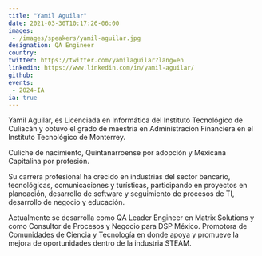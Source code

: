 ```yaml
---
title: "Yamil Aguilar"
date: 2021-03-30T10:17:26-06:00
images: 
 - /images/speakers/yamil-aguilar.jpg
designation: QA Engineer
country: 
twitter: https://twitter.com/yamilaguilar?lang=en
linkedin: https://www.linkedin.com/in/yamil-aguilar/ 
github: 
events:
 - 2024-IA
ia: true
---
```


Yamil Aguilar, es Licenciada en Informática del Instituto Tecnológico de Culiacán y obtuvo el grado de maestría en Administración Financiera en el Instituto Tecnológico de Monterrey.

Culiche de nacimiento, Quintanarroense por adopción y Mexicana Capitalina por profesión.

Su carrera profesional ha crecido en industrias del sector bancario, tecnológicas, comunicaciones y turísticas, participando en proyectos en planeación, desarrollo de software y seguimiento de procesos de TI, desarrollo de negocio y educación.

Actualmente se desarrolla como QA Leader Engineer en Matrix Solutions y como Consultor de Procesos y Negocio para DSP México. Promotora de Comunidades de Ciencia y Tecnología en donde apoya y promueve la mejora de oportunidades dentro de la industria STEAM.

